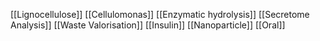 [[Lignocellulose]]
[[Cellulomonas]]
[[Enzymatic hydrolysis]]
[[Secretome Analysis]]
[[Waste Valorisation]]
[[Insulin]]
[[Nanoparticle]]
[[Oral]]
